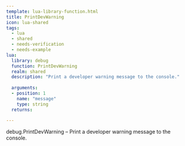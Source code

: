 ```yaml
---
template: lua-library-function.html
title: PrintDevWarning
icon: lua-shared
tags:
  - lua
  - shared
  - needs-verification
  - needs-example
lua:
  library: debug
  function: PrintDevWarning
  realm: shared
  description: "Print a developer warning message to the console."
  
  arguments:
  - position: 1
    name: "message"
    type: string
  returns:
    
---
```


<div class="lua__search__keywords">
debug.PrintDevWarning &#x2013; Print a developer warning message to the console.
</div>
